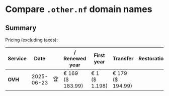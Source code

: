 # Compare `.other.nf` domain names

## Summary

Pricing (excluding taxes):

| Service | Date |  | / Renewed year | First year | Transfer | Restoration |
|--|--|--|--|--|--|--|
| **OVH** | 2025-06-23 | 🏆 | € 169<br>($ 183.99) | € 1<br>($ 1.198) | € 179<br>($ 194.99) |  |
